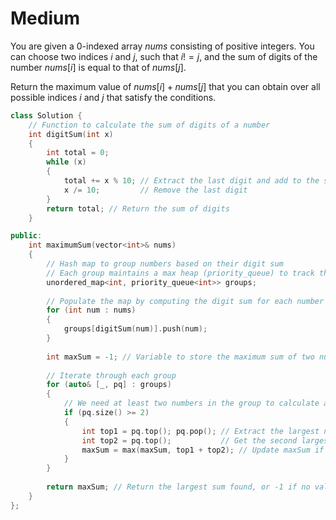 # Medium

You are given a 0-indexed array $nums$ consisting of positive integers. You can choose two indices $i$ and $j$, such that $i != j$, and the sum of digits of the number $nums[i]$ is equal to that of $nums[j]$.

Return the maximum value of $nums[i] + nums[j]$ that you can obtain over all possible indices $i$ and $j$ that satisfy the conditions.

```cpp
class Solution {
    // Function to calculate the sum of digits of a number
    int digitSum(int x) 
    {
        int total = 0;
        while (x) 
        {
            total += x % 10; // Extract the last digit and add to the sum
            x /= 10;         // Remove the last digit
        }
        return total; // Return the sum of digits
    }

public:
    int maximumSum(vector<int>& nums) 
    {
        // Hash map to group numbers based on their digit sum
        // Each group maintains a max heap (priority_queue) to track the largest numbers
        unordered_map<int, priority_queue<int>> groups;
        
        // Populate the map by computing the digit sum for each number
        for (int num : nums) 
        {
            groups[digitSum(num)].push(num);
        }
        
        int maxSum = -1; // Variable to store the maximum sum of two numbers with the same digit sum
        
        // Iterate through each group
        for (auto& [_, pq] : groups) 
        {
            // We need at least two numbers in the group to calculate a sum
            if (pq.size() >= 2) 
            {
                int top1 = pq.top(); pq.pop(); // Extract the largest number
                int top2 = pq.top();           // Get the second largest number (without removing it)
                maxSum = max(maxSum, top1 + top2); // Update maxSum if the new pair is larger
            }
        }
        
        return maxSum; // Return the largest sum found, or -1 if no valid pair exists
    }
};
```
